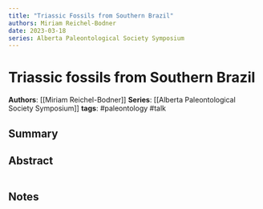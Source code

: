 ```yaml
---
title: "Triassic Fossils from Southern Brazil"
authors: Miriam Reichel-Bodner
date: 2023-03-18
series: Alberta Paleontological Society Symposium
---
```


# Triassic fossils from Southern Brazil

**Authors**: [[Miriam Reichel-Bodner]]
**Series**: [[Alberta Paleontological Society Symposium]]
**tags**: #paleontology #talk 

## Summary

## Abstract
```

```

## Notes
